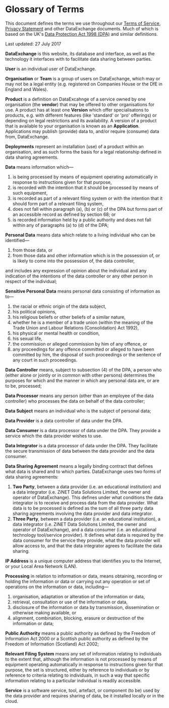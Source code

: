 # Glossary of Terms

This document defines the terms we use throughout our [Terms of Service](https://dataexchange.education/terms), [Privacy Statement](https://dataexchange.education/terms/privacy) and other DataExchange documents. Much of which is based on the UK's [Data Protection Act 1998 (DPA)](https://www.legislation.gov.uk/ukpga/1998/29) and similar definitions.

Last updated: 27 July 2017

__DataExchange__ is this website, its database and interface, as well as the technology it interfaces with to facilitate data sharing between parties.

__User__ is an individual user of DataExchange.

__Organisation__ or __Team__ is a group of users on DataExchange, which may or may not be a legal entity (e.g. registered on Companies House or the DfE in England and Wales).

__Product__ is a definition on DataExcahnge of a service owned by one organisation (the __vendor__) that may be offered to other organisations for use. A product has at least one __Version__ which offer specialisatons to products, e.g. with different features (like 'standard' or 'pro' offerings) or depending on legal restrictions and its availability. A version of a product that is available to your organisation is known as an __Application__. Applications may publish (provide) data to, and/or require (consume) data from, DataExchange.

__Deployments__ represent an installation (use) of a product within an organisation, and as such forms the basis for a legal relationship defined in data sharing agreements.

__Data__ means information which—

1. is being processed by means of equipment operating automatically in response to instructions given for that purpose,
1. is recorded with the intention that it should be processed by means of such equipment,
1. is recorded as part of a relevant filing system or with the intention that it should form part of a relevant filing system,
1. does not fall within paragraph (a), (b) or (c) of the DPA but forms part of an accessible record as defined by section 68; or
1. is recorded information held by a public authority and does not fall within any of paragraphs (a) to (d) of the DPA;

__Personal Data__ means data which relate to a living individual who can be identified—

1. from those data, or
1. from those data and other information which is in the possession of, or is likely to come into the possession of, the data controller,

and includes any expression of opinion about the individual and any indication of the intentions of the data controller or any other person in respect of the individual;

__Sensitive Personal Data__ means personal data consisting of information as to—

1. the racial or ethnic origin of the data subject,
1. his political opinions,
1. his religious beliefs or other beliefs of a similar nature,
1. whether he is a member of a trade union (within the meaning of the Trade Union and Labour Relations (Consolidation) Act 1992),
1. his physical or mental health or condition,
1. his sexual life,
1. the commission or alleged commission by him of any offence, or
1. any proceedings for any offence committed or alleged to have been committed by him, the disposal of such proceedings or the sentence of any court in such proceedings.

__Data Controller__ means, subject to subsection (4) of the DPA, a person who (either alone or jointly or in common with other persons) determines the purposes for which and the manner in which any personal data are, or are to be, processed;

__Data Processor__ means any person (other than an employee of the data controller) who processes the data on behalf of the data controller;

__Data Subject__  means an individual who is the subject of personal data;

__Data Provider__ is a data controller of data under the DPA.

__Data Consumer__ is a data processor of data under the DPA. They provide a service which the data provider wishes to use.

__Data Integrator__ is a data processor of data under the DPA. They facilitate the secure transmission of data between the data provider and the data consumer.

__Data Sharing Agreement__ means a legally binding contract that defines what data is shared and to which parties. DataExchange uses two forms of data sharing agreements:

1. __Two Party__, between a data provider (i.e. an educational institution) and a data integrator (i.e. ZiNET Data Solutions Limited, the owner and operator of DataExchange). This defines under what conditions the data integrator is to receive and process data from the data provider. What data is to be processed is defined as the sum of all three party data sharing agreements involving the data provider and data integrator.
1. __Three Party__, between a data provider (i.e. an educational institution), a data integrator (i.e. ZiNET Data Solutions Limited, the owner and operator of DataExchange), and a data consumer (i.e. an educational technology tool/service provider). It defines what data is required by the data consumer for the service they provide, what the data provider will allow access to, and that the data integrator agrees to facilitate the data sharing.

__IP Address__ is a unique computer address that identifies you to the Internet, or your Local Area Network (LAN).

__Processing__ in relation to information or data, means obtaining, recording or holding the information or data or carrying out any operation or set of operations on the information or data, including—

1. organisation, adaptation or alteration of the information or data,
1. retrieval, consultation or use of the information or data,
1. disclosure of the information or data by transmission, dissemination or otherwise making available, or
1. alignment, combination, blocking, erasure or destruction of the information or data;

__Public Authority__ means a public authority as defined by the Freedom of Information Act 2000 or a Scottish public authority as defined by the Freedom of Information (Scotland) Act 2002;

__Relevant Filing System__ means any set of information relating to individuals to the extent that, although the information is not processed by means of equipment operating automatically in response to instructions given for that purpose, the set is structured, either by reference to individuals or by reference to criteria relating to individuals, in such a way that specific information relating to a particular individual is readily accessible.

__Service__ is a software service, tool, artefact, or component (to be) used by the data provider and requires sharing of data, be it installed locally or in the cloud.

